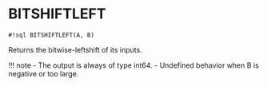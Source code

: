 # BITSHIFTLEFT

`#!sql BITSHIFTLEFT(A, B)`

Returns the bitwise-leftshift of its inputs.

!!! note
\- The output is always of type int64.
\- Undefined behavior when B is negative or too large.

